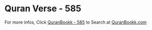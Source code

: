 # Quran Verse - 585 

For more infos, Click [QuranBookk - 585](https://www.quranbookk.com/quran/search?q=585) to Search at [QuranBookk.com](http://quranbookk.com/)